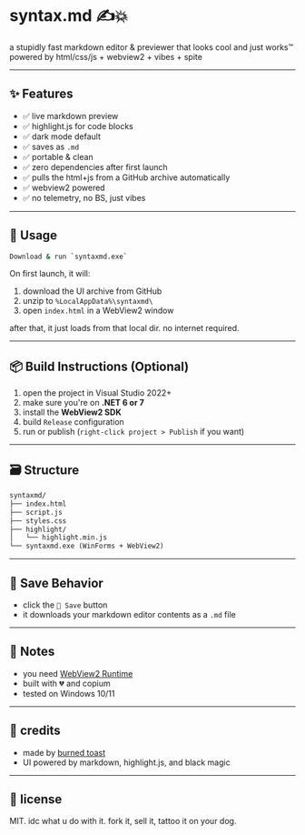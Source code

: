 # syntax.md ✍️💥

a stupidly fast markdown editor & previewer that looks cool and just works™  
powered by html/css/js + webview2 + vibes + spite

---

## ✨ Features

- ✅ live markdown preview
- ✅ highlight.js for code blocks
- ✅ dark mode default
- ✅ saves as `.md`
- ✅ portable & clean
- ✅ zero dependencies after first launch
- ✅ pulls the html+js from a GitHub archive automatically
- ✅ webview2 powered
- ✅ no telemetry, no BS, just vibes

---

## 🚀 Usage

```sh
Download & run `syntaxmd.exe`
```

On first launch, it will:

1. download the UI archive from GitHub
2. unzip to `%LocalAppData%\syntaxmd\`
3. open `index.html` in a WebView2 window

after that, it just loads from that local dir. no internet required.

---

## 📦 Build Instructions (Optional)

1. open the project in Visual Studio 2022+
2. make sure you're on **.NET 6 or 7**
3. install the **WebView2 SDK**
4. build `Release` configuration
5. run or publish (`right-click project > Publish` if you want)

---

## 🗃️ Structure

```txt
syntaxmd/
├── index.html
├── script.js
├── styles.css
├── highlight/
│   └── highlight.min.js
└── syntaxmd.exe (WinForms + WebView2)
```

---

## 💾 Save Behavior

- click the `💾 Save` button
- it downloads your markdown editor contents as a `.md` file

---

## 🧃 Notes

- you need [WebView2 Runtime](https://developer.microsoft.com/en-us/microsoft-edge/webview2/)
- built with 💔 and copium
- tested on Windows 10/11

---

## 🧛 credits

- made by [burned toast](https://github.com/ur-url-here)
- UI powered by markdown, highlight.js, and black magic

---

## 📜 license

MIT. idc what u do with it. fork it, sell it, tattoo it on your dog.
